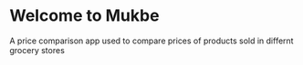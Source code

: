 <h1>Welcome to Mukbe</h1>

A price comparison app used to compare prices of products sold in differnt grocery stores
